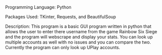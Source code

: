 Programming Language: Python

Packages Used: TKinter, Requests, and BeautifulSoup

Description: This program is a basic GUI program written in python that
allows the user to enter there username from the game Rainbow Six Siege and
the program will webscrape and display your stats. You can look up multiple
accounts as well with no issues and you can compare the two. Currently the
program can only look up UPlay accounts. 
